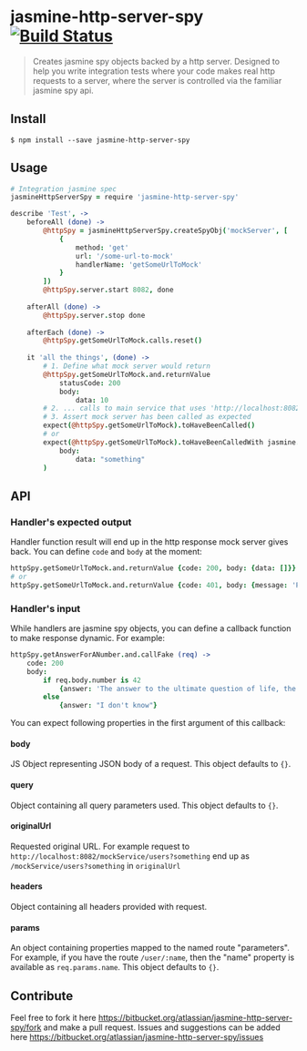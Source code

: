 # jasmine-http-server-spy [![Build Status](https://drone.io/bitbucket.org/atlassian/jasmine-http-server-spy/status.png)](https://drone.io/bitbucket.org/atlassian/jasmine-http-server-spy/latest)

> Creates jasmine spy objects backed by a http server. Designed to help you write integration tests where your code 
makes real http requests to a server, where the server is controlled via the familiar jasmine spy api.
  
 
## Install

```
$ npm install --save jasmine-http-server-spy
```

## Usage

```coffee
# Integration jasmine spec
jasmineHttpServerSpy = require 'jasmine-http-server-spy'

describe 'Test', ->
    beforeAll (done) ->
        @httpSpy = jasmineHttpServerSpy.createSpyObj('mockServer', [
            {
                method: 'get'
                url: '/some-url-to-mock'
                handlerName: 'getSomeUrlToMock'
            }
        ])
        @httpSpy.server.start 8082, done
    
    afterAll (done) ->
        @httpSpy.server.stop done
       
    afterEach (done) ->
        @httpSpy.getSomeUrlToMock.calls.reset()
        
    it 'all the things', (done) ->
        # 1. Define what mock server would return
        @httpSpy.getSomeUrlToMock.and.returnValue 
            statusCode: 200
            body: 
                data: 10
        # 2. ... calls to main service that uses 'http://localhost:8082/some-url-to-mock'
        # 3. Assert mock server has been called as expected
        expect(@httpSpy.getSomeUrlToMock).toHaveBeenCalled()
        # or
        expect(@httpSpy.getSomeUrlToMock).toHaveBeenCalledWith jasmine.objectContaining(
            body: 
                data: "something"
        )
```

## API

### Handler's expected output

Handler function result will end up in the http response mock server gives back. 
You can define ```code``` and ```body``` at the moment:
 
```coffee
httpSpy.getSomeUrlToMock.and.returnValue {code: 200, body: {data: []}}
# or
httpSpy.getSomeUrlToMock.and.returnValue {code: 401, body: {message: 'Please login first'}}
```

### Handler's input

While handlers are jasmine spy objects, you can define a callback function to make response dynamic. For example:

```coffee
httpSpy.getAnswerForANumber.and.callFake (req) ->
    code: 200
    body:
        if req.body.number is 42
            {answer: 'The answer to the ultimate question of life, the universe and everything'}
        else
            {answer: "I don't know"}
```

You can expect following properties in the first argument of this callback:
 
#### body

JS Object representing JSON body of a request. This object defaults to ```{}```.
 
#### query

Object containing all query parameters used. This object defaults to ```{}```.

#### originalUrl

Requested original URL. For example request to ```http://localhost:8082/mockService/users?something``` end up as 
```/mockService/users?something``` in ```originalUrl```

#### headers

Object containing all headers provided with request.

#### params

An object containing properties mapped to the named route "parameters". 
For example, if you have the route ```/user/:name```, then the "name" property is available as ```req.params.name```. 
This object defaults to ```{}```.

## Contribute

Feel free to fork it here https://bitbucket.org/atlassian/jasmine-http-server-spy/fork and make a pull request. 
 Issues and suggestions can be added here https://bitbucket.org/atlassian/jasmine-http-server-spy/issues
